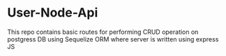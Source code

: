 # User-Node-Api
This repo contains basic routes for performing CRUD operation on postgress DB using Sequelize ORM where server is written using express JS
